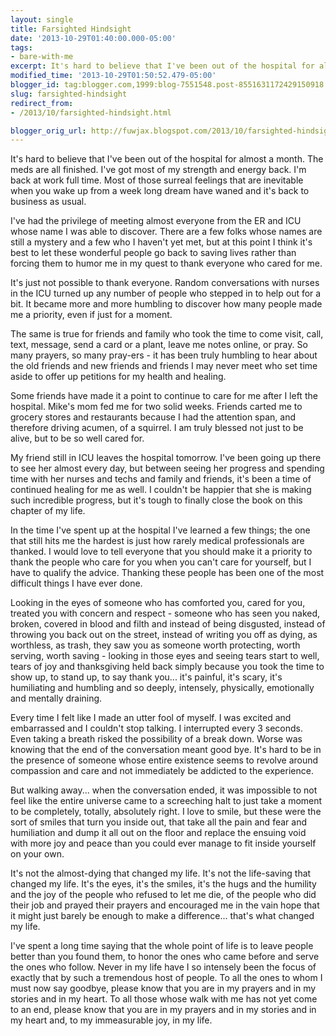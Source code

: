 ```yaml
---
layout: single
title: Farsighted Hindsight
date: '2013-10-29T01:40:00.000-05:00'
tags: 
- bare-with-me
excerpt: It's hard to believe that I've been out of the hospital for almost a month. 
modified_time: '2013-10-29T01:50:52.479-05:00'
blogger_id: tag:blogger.com,1999:blog-7551548.post-8551631172429150918
slug: farsighted-hindsight
redirect_from: 
- /2013/10/farsighted-hindsight.html

blogger_orig_url: http://fuwjax.blogspot.com/2013/10/farsighted-hindsight.html
---
```


It's hard to believe that I've been out of the hospital for almost a month. The meds are all finished. I've got most of my strength and energy back. I'm back at work full time. Most of those surreal feelings that are inevitable when you wake up from a week long dream have waned and it's back to business as usual.

I've had the privilege of meeting almost everyone from the ER and ICU whose name I was able to discover. There are a few folks whose names are still a mystery and a few who I haven't yet met, but at this point I think it's best to let these wonderful people go back to saving lives rather than forcing them to humor me in my quest to thank everyone who cared for me.

It's just not possible to thank everyone. Random conversations with nurses in the ICU turned up any number of people who stepped in to help out for a bit. It became more and more humbling to discover how many people made me a priority, even if just for a moment.

The same is true for friends and family who took the time to come visit, call, text, message, send a card or a plant, leave me notes online, or pray. So many prayers, so many pray-ers - it has been truly humbling to hear about the old friends and new friends and friends I may never meet who set time aside to offer up petitions for my health and healing.

Some friends have made it a point to continue to care for me after I left the hospital. Mike's mom fed me for two solid weeks. Friends carted me to grocery stores and restaurants because I had the attention span, and therefore driving acumen, of a squirrel. I am truly blessed not just to be alive, but to be so well cared for.

My friend still in ICU leaves the hospital tomorrow. I've been going up there to see her almost every day, but between seeing her progress and spending time with her nurses and techs and family and friends, it's been a time of continued healing for me as well. I couldn't be happier that she is making such incredible progress, but it's tough to finally close the book on this chapter of my life.

In the time I've spent up at the hospital I've learned a few things; the one that still hits me the hardest is just how rarely medical professionals are thanked. I would love to tell everyone that you should make it a priority to thank the people who care for you when you can't care for yourself, but I have to qualify the advice. Thanking these people has been one of the most difficult things I have ever done.

Looking in the eyes of someone who has comforted you, cared for you, treated you with concern and respect - someone who has seen you naked, broken, covered in blood and filth and instead of being disgusted, instead of throwing you back out on the street, instead of writing you off as dying, as worthless, as trash, they saw you as someone worth protecting, worth serving, worth saving - looking in those eyes and seeing tears start to well, tears of joy and thanksgiving held back simply because you took the time to show up, to stand up, to say thank you... it's painful, it's scary, it's humiliating and humbling and so deeply, intensely, physically, emotionally and mentally draining.

Every time I felt like I made an utter fool of myself. I was excited and embarrassed and I couldn't stop talking. I interrupted every 3 seconds. Even taking a breath risked the possibility of a break down. Worse was knowing that the end of the conversation meant good bye. It's hard to be in the presence of someone whose entire existence seems to revolve around compassion and care and not immediately be addicted to the experience.

But walking away... when the conversation ended, it was impossible to not feel like the entire universe came to a screeching halt to just take a moment to be completely, totally, absolutely right. I love to smile, but these were the sort of smiles that turn you inside out, that take all the pain and fear and humiliation and dump it all out on the floor and replace the ensuing void with more joy and peace than you could ever manage to fit inside yourself on your own.

It's not the almost-dying that changed my life. It's not the life-saving that changed my life. It's the eyes, it's the smiles, it's the hugs and the humility and the joy of the people who refused to let me die, of the people who did their job and prayed their prayers and encouraged me in the vain hope that it might just barely be enough to make a difference... that's what changed my life.

I've spent a long time saying that the whole point of life is to leave people better than you found them, to honor the ones who came before and serve the ones who follow. Never in my life have I so intensely been the focus of exactly that by such a tremendous host of people. To all the ones to whom I must now say goodbye, please know that you are in my prayers and in my stories and in my heart. To all those whose walk with me has not yet come to an end, please know that you are in my prayers and in my stories and in my heart and, to my immeasurable joy, in my life.